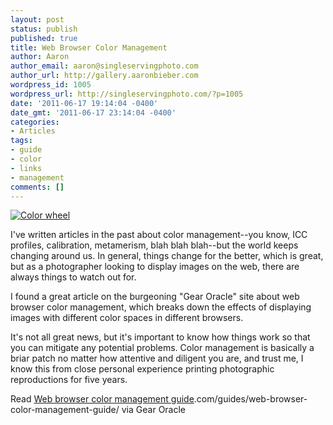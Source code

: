 ```yaml
---
layout: post
status: publish
published: true
title: Web Browser Color Management
author: Aaron
author_email: aaron@singleservingphoto.com
author_url: http://gallery.aaronbieber.com
wordpress_id: 1005
wordpress_url: http://singleservingphoto.com/?p=1005
date: '2011-06-17 19:14:04 -0400'
date_gmt: '2011-06-17 23:14:04 -0400'
categories:
- Articles
tags:
- guide
- color
- links
- management
comments: []
---
```

[![](http://singleservingphoto.com/wp-content/uploads/2011/06/colorwheel-288x300.png "Color wheel")](http://singleservingphoto.com/wp-content/uploads/2011/06/colorwheel.png)

I've written articles in the past about color management--you know, ICC
profiles, calibration, metamerism, blah blah blah--but the world keeps
changing around us. In general, things change for the better, which is
great, but as a photographer looking to display images on the web, there
are always things to watch out for.

I found a great article on the burgeoning "Gear Oracle" site about web
browser color management, which breaks down the effects of displaying
images with different color spaces in different browsers.

It's not all great news, but it's important to know how things work so
that you can mitigate any potential problems. Color management is
basically a briar patch no matter how attentive and diligent you are,
and trust me, I know this from close personal experience printing
photographic reproductions for five years.

Read [Web browser color management
guide](http://gearoracle).com/guides/web-browser-color-management-guide/
via Gear Oracle
